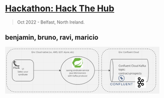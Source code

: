 # [Hackathon: Hack The Hub](https://hackthehub.com/)
> Oct 2022 - Belfast, North Ireland.
## benjamin, bruno, ravi, maricio
![diagram](./diagram.png)
